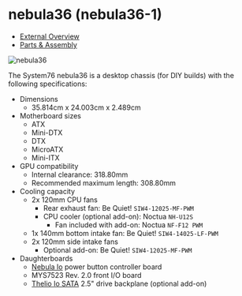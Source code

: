 # nebula36 (nebula36-1)

- [External Overview](./external-overview.md)
- [Parts & Assembly](./assembly.md)

![nebula36](./img/nebula36-1.webp)

The System76 nebula36 is a desktop chassis (for DIY builds) with the following specifications:

- Dimensions
    - 35.814cm x 24.003cm x 2.489cm
- Motherboard sizes
    - ATX
    - Mini-DTX
    - DTX
    - MicroATX
    - Mini-ITX
- GPU compatibility
    - Internal clearance: 318.80mm
    - Recommended maximum length: 308.80mm
- Cooling capacity
    - 2x 120mm CPU fans
        - Rear exhaust fan: Be Quiet! `SIW4-12025-MF-PWM`
        - CPU cooler (optional add-on): Noctua `NH-U12S`
            - Fan included with add-on: Noctua `NF-F12 PWM`
    - 1x 140mm bottom intake fan: Be Quiet! `SIW4-14025-LF-PWM`
    - 2x 120mm side intake fans
        - Optional add-on: Be Quiet! `SIW4-12025-MF-PWM`
- Daughterboards
    - [Nebula Io](https://github.com/system76/thelio-io-hardware/tree/thelio_io_2.3/pcb-nebula-io) power button controller board
    - MYS7523 Rev. 2.0 front I/O board
    - [Thelio Io SATA](https://github.com/system76/thelio-io-hardware/tree/thelio_io_2.3/pcb-thelio-io-sata) 2.5" drive backplane (optional add-on)